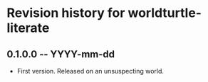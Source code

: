 # Revision history for worldturtle-literate

## 0.1.0.0 -- YYYY-mm-dd

* First version. Released on an unsuspecting world.
